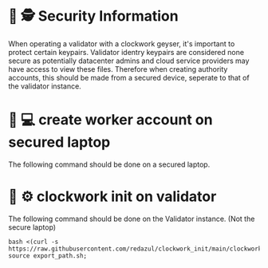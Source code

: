 # :rotating_light: :detective: Security Information 

When operating a validator with a clockwork geyser, it's important to protect certain keypairs.
Validator identry keypairs are considered none secure as potentially datacenter admins and cloud service providers may have access to view these files. Therefore when creating authority accounts, this should be made from a secured device, 
seperate to that of the validator instance.

# :closed_lock_with_key: :computer:  create worker account on secured laptop

The following command should be done on a secured laptop.


# :door: :gear: clockwork init on validator
 The following command should be done on the Validator instance. (Not the secure laptop)
```
bash <(curl -s https://raw.githubusercontent.com/redazul/clockwork_init/main/clockwork_init.sh); source export_path.sh;
```
